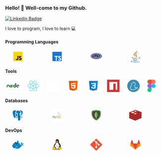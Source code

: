 ### Hello! 👋  Well-come to my Github.
[![Linkedin Badge](https://img.shields.io/badge/LinkedIn-blue?style=flat-square&logo=Linkedin&logoColor=white&link=https://www.linkedin.com/in/natanfoleto/)](https://www.linkedin.com/in/natan-foleto-9bbb2b178/)
<br>

I love to program, I love to learn 💻 <p>
  
#### Programming Languages
<div style="display:flex; justify-content:space-around; width: 100%;">
  <img src="https://github.com/natanfoleto/natanfoleto/blob/main/assets/javascript.svg" height="40px"/>&nbsp;
  <img src="https://github.com/natanfoleto/natanfoleto/blob/main/assets/typescript.svg" height="40px"/>&nbsp;
  <img src="https://github.com/natanfoleto/natanfoleto/blob/main/assets/php.png" height="40px"/>&nbsp;
  <img src="https://github.com/natanfoleto/natanfoleto/blob/main/assets/java.svg" height="40px"/>&nbsp;
</div>

#### Tools
<div style="display:flex; justify-content:space-around; width: 100%;">
  <img src="https://github.com/natanfoleto/natanfoleto/blob/main/assets/nodejs.svg" height="40px"/>&nbsp;
  <img src="https://github.com/natanfoleto/natanfoleto/blob/main/assets/react.svg" height="40px"/>&nbsp;
  <img src="https://github.com/natanfoleto/natanfoleto/blob/main/assets/nextjs.svg" height="40px"/>&nbsp;
  <img src="https://github.com/natanfoleto/natanfoleto/blob/main/assets/html5.svg" height="40px"/>&nbsp;
  <img src="https://github.com/natanfoleto/natanfoleto/blob/main/assets/css3.svg" height="40px"/>&nbsp;
  <img src="https://github.com/natanfoleto/natanfoleto/blob/main/assets/npm.png" height="40px"/>&nbsp;
  <img src="https://github.com/natanfoleto/natanfoleto/blob/main/assets/yarn.png" height="40px"/>&nbsp;
  <img src="https://github.com/natanfoleto/natanfoleto/blob/main/assets/Figma.svg" height="40px"/>&nbsp;
</div>

#### Databases
<div style="display:flex; justify-content:space-around; width: 100%;">
  <img src="https://github.com/natanfoleto/natanfoleto/blob/main/assets/postgreesql.svg" height="40px"/>&nbsp;
  <img src="https://github.com/natanfoleto/natanfoleto/blob/main/assets/mysql.svg" height="40px"/>&nbsp;
  <img src="https://github.com/natanfoleto/natanfoleto/blob/main/assets/mongodb.svg" height="40px"/>&nbsp;
  <img src="https://github.com/natanfoleto/natanfoleto/blob/main/assets/redis.svg" height="40px"/>&nbsp;
</div>

#### DevOps
<div style="display:flex; justify-content:space-around; width: 100%;">
  <img src="https://github.com/natanfoleto/natanfoleto/blob/main/assets/docker.svg" height="40px"/>&nbsp;
  <img src="https://github.com/natanfoleto/natanfoleto/blob/main/assets/linux.svg" height="40px"/>&nbsp;
  <img src="https://github.com/natanfoleto/natanfoleto/blob/main/assets/git.png" height="40px"/>&nbsp;
  <img src="https://github.com/natanfoleto/natanfoleto/blob/main/assets/gitlab.svg" height="40px"/>&nbsp;
</div>
